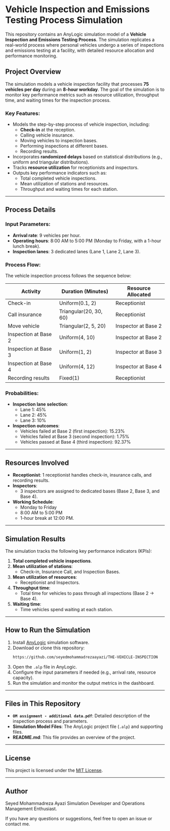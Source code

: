 
# Vehicle Inspection and Emissions Testing Process Simulation

This repository contains an AnyLogic simulation model of a **Vehicle Inspection and Emissions Testing Process**. The simulation replicates a real-world process where personal vehicles undergo a series of inspections and emissions testing at a facility, with detailed resource allocation and performance monitoring.

## Project Overview

The simulation models a vehicle inspection facility that processes **75 vehicles per day** during an **8-hour workday**. The goal of the simulation is to monitor key performance metrics such as resource utilization, throughput time, and waiting times for the inspection process.

### Key Features:
- Models the step-by-step process of vehicle inspection, including:
  - **Check-in** at the reception.
  - Calling vehicle insurance.
  - Moving vehicles to inspection bases.
  - Performing inspections at different bases.
  - Recording results.
- Incorporates **randomized delays** based on statistical distributions (e.g., uniform and triangular distributions).
- Tracks **resource utilization** for receptionists and inspectors.
- Outputs key performance indicators such as:
  - Total completed vehicle inspections.
  - Mean utilization of stations and resources.
  - Throughput and waiting times for each station.

---

## Process Details

### Input Parameters:
- **Arrival rate**: 9 vehicles per hour.
- **Operating hours**: 8:00 AM to 5:00 PM (Monday to Friday, with a 1-hour lunch break).
- **Inspection lanes**: 3 dedicated lanes (Lane 1, Lane 2, Lane 3).

### Process Flow:
The vehicle inspection process follows the sequence below:

| **Activity**                | **Duration (Minutes)**      | **Resource Allocated**   |
|-----------------------------|-----------------------------|--------------------------|
| Check-in                   | Uniform(0.1, 2)            | Receptionist             |
| Call insurance             | Triangular(20, 30, 60)     | Receptionist             |
| Move vehicle               | Triangular(2, 5, 20)       | Inspector at Base 2      |
| Inspection at Base 2       | Uniform(4, 10)             | Inspector at Base 2      |
| Inspection at Base 3       | Uniform(1, 2)              | Inspector at Base 3      |
| Inspection at Base 4       | Uniform(4, 12)             | Inspector at Base 4      |
| Recording results          | Fixed(1)                   | Receptionist             |

### Probabilities:
- **Inspection lane selection**:
  - Lane 1: 45%
  - Lane 2: 45%
  - Lane 3: 10%
- **Inspection outcomes**:
  - Vehicles failed at Base 2 (first inspection): 15.23%
  - Vehicles failed at Base 3 (second inspection): 1.75%
  - Vehicles passed at Base 4 (third inspection): 92.37%

---

## Resources Involved

- **Receptionist**: 1 receptionist handles check-in, insurance calls, and recording results.
- **Inspectors**:
  - 3 inspectors are assigned to dedicated bases (Base 2, Base 3, and Base 4).
- **Working Schedule**:
  - Monday to Friday
  - 8:00 AM to 5:00 PM
  - 1-hour break at 12:00 PM.

---

## Simulation Results

The simulation tracks the following key performance indicators (KPIs):
1. **Total completed vehicle inspections**.
2. **Mean utilization of stations**:
   - Check-in, Insurance Call, and Inspection Bases.
3. **Mean utilization of resources**:
   - Receptionist and Inspectors.
4. **Throughput time**:
   - Total time for vehicles to pass through all inspections (Base 2 → Base 4).
5. **Waiting time**:
   - Time vehicles spend waiting at each station.

---

## How to Run the Simulation

1. Install [AnyLogic](https://www.anylogic.com/) simulation software.
2. Download or clone this repository:
   ```bash
   https://github.com/seyedmohammadrezaayazi/THE-VEHICLE-INSPECTION
   ```
3. Open the `.alp` file in AnyLogic.
4. Configure the input parameters if needed (e.g., arrival rate, resource capacity).
5. Run the simulation and monitor the output metrics in the dashboard.

---

## Files in This Repository

- **`OM assignment - additional data.pdf`**: Detailed description of the inspection process and parameters.
- **Simulation Model Files**: The AnyLogic project file (`.alp`) and supporting files.
- **README.md**: This file provides an overview of the project.

---

## License

This project is licensed under the [MIT License](LICENSE).

---

## Author

  Seyed Mohammadreza Ayazi
  Simulation Developer and Operations Management Enthusiast.

If you have any questions or suggestions, feel free to open an issue or contact me.


